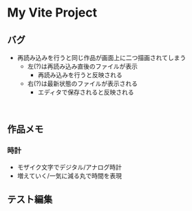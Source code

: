 # My Vite Project

## バグ
- 再読み込みを行うと同じ作品が画面上に二つ描画されてしまう
  - 左(?)は再読み込み直後のファイルが表示
    - 再読み込みを行うと反映される
  - 右(?)は最新状態のファイルが表示される
    - エディタで保存されると反映される

<br>

## 作品メモ
### 時計
- モザイク文字でデジタル/アナログ時計
- 増えていく/一気に減る丸で時間を表現

## テスト編集